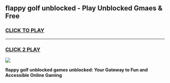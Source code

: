 
## flappy golf unblocked - Play Unblocked Gmaes & Free
<h3>
<a href="https://news.freeplayer.one?title=flappy_golf_unblocked&ref=16F">CLICK TO PLAY</a></h3>
<hr>

<h3>
<a href="https://news.freeplayer.one?title=flappy_golf_unblocked&ref=16F">CLICK 2 PLAY</a>
  
</h3>

<a href="https://news.freeplayer.one?title=flappy_golf_unblocked&ref=16F/"><img src="https://clearcache.store/games.png"></a>


**flappy golf unblocked games unblocked: Your Gateway to Fun and Accessible Online Gaming**

